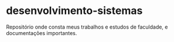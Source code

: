 # desenvolvimento-sistemas
Repositório onde consta meus trabalhos e estudos de faculdade, e documentações importantes.
